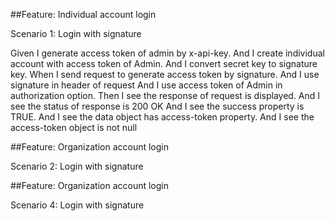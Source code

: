 ##Feature: Individual account login

Scenario 1: Login with signature

Given I generate access token of admin by x-api-key.
And I create individual account with access token of Admin.
And I convert secret key to signature key.
When I send request to generate access token by signature.
And I use signature in header of request
And I use access token of Admin in authorization option.
Then I see the response of request is displayed.
And I see the status of response is 200 OK
And I see the success property is TRUE.
And I see the data object has access-token property.
And I see the access-token object is not null


##Feature: Organization account login

Scenario 2: Login with signature

##Feature: Organization account login

Scenario 4: Login with signature
